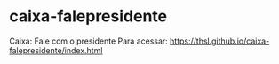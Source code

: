 # caixa-falepresidente
Caixa: Fale com o presidente
Para acessar: https://thsl.github.io/caixa-falepresidente/index.html
